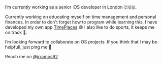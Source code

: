 
I’m currently working as a senior iOS developer in London 🇨🇬🇧. 

Currently working on educating myself on time management and personal finances. In order to don't forget how to program while learning this, I have developed my own app [TimePlaces](https://apps.apple.com/us/app/id1151222627) 😅 I also like to do sports, it keeps me on track 🏃‍.

I’m looking forward to collaborate on OS projects. If you think that I may be helpfull, just ping me 😬

Reach me on [@jrramos92](https://twitter.com/jrramos92)
